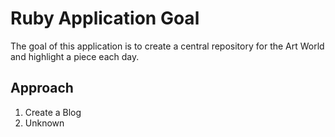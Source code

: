 Ruby Application Goal
================================
The goal of this application is to create a central repository for the Art World and highlight a piece each day.

Approach
-------------------------
1. Create a Blog
2. Unknown